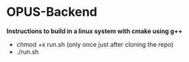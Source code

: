 # OPUS-Backend
**Instructions to build in a linux system with cmake using g++**
* chmod +x run.sh (only once just after cloning the repo)
* ./run.sh